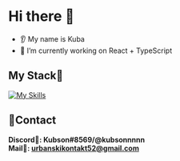 # Hi there 👋
* 👂 My name is Kuba
* 🔭 I’m currently working on React + TypeScript

## My Stack💼
[![My Skills](https://skills.thijs.gg/icons?i=html,css,scss,bootstrap,tailwind,github,git,js,ts,react,vite)](https://skills.thijs.gg)

## 🎇Contact
**Discord🏹: Kubson#8569/@kubsonnnnn**
<br>
**Mail📩: urbanskikontakt52@gmail.com**
